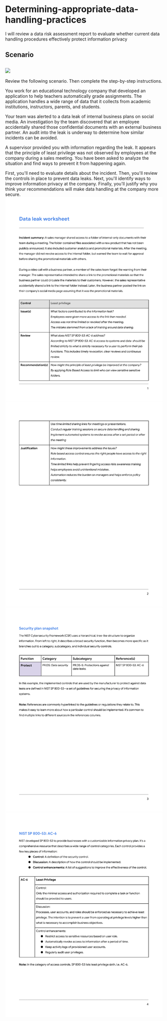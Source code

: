 # Determining-appropriate-data-handling-practices
I will review a data risk assessment report to evaluate whether current data handling procedures effectively protect information privacy
## Scenario

## 

![](https://d3c33hcgiwev3.cloudfront.net/imageAssetProxy.v1/6JOjTQBqRgSUviwOdPTvPA_733bfb4d008f418685735f8fbeff50f1_OGhroG2lgLt2m-VB3Avu_xo-L3u7u92ZxCymqaR3qBLWRTHKToMqNXcHwrfjK5CvIcam5UVJbVYxeuVkHhMQ48qJpprbpkR69JxA-Xa7Bg8YuR8xWZIdvEaYdT0dvUSiL5pUwKomU0tCB0itAmCxhGrmiv1HPNpsq0WSTn41OYsE2hG262vvatRFjAEiVA?expiry=1750636800000&hmac=DCN0z3Q4lIL88j2y5DgQqCGAcRlPFeV6GGrUitFAAqU)

Review the following scenario. Then complete the step-by-step instructions.

You work for an educational technology company that developed an application to help teachers automatically grade assignments. The application handles a wide range of data that it collects from academic institutions, instructors, parents, and students.

Your team was alerted to a data leak of internal business plans on social media. An investigation by the team discovered that an employee accidentally shared those confidential documents with an external business partner. An audit into the leak is underway to determine how similar incidents can be avoided.

A supervisor provided you with information regarding the leak. It appears that the principle of least privilege was not observed by employees at the company during a sales meeting. You have been asked to analyze the situation and find ways to prevent it from happening again.

First, you'll need to evaluate details about the incident. Then, you'll review the controls in place to prevent data leaks. Next, you'll identify ways to improve information privacy at the company. Finally, you'll justify why you think your recommendations will make data handling at the company more secure.
![](Activity-Template-Data-leak-worksheet/Activity-Template-Data-leak-worksheet-1.png)
![](Activity-Template-Data-leak-worksheet/Activity-Template-Data-leak-worksheet-2.png)
![](Activity-Template-Data-leak-worksheet/Activity-Template-Data-leak-worksheet-3.png)
![](Activity-Template-Data-leak-worksheet/Activity-Template-Data-leak-worksheet-4.png)
